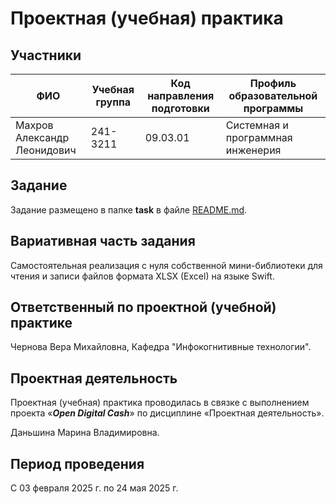 # Проектная (учебная) практика

## Участники

| ФИО | Учебная группа | Код направления подготовки | Профиль образовательной программы |
|-|-|-|-|
| Махров Александр Леонидович |241-3211|09.03.01|Системная и программная инженерия|


## Задание

Задание размещено в папке **task** в файле [README.md](task/README.md).

## Вариативная часть задания

Самостоятельная реализация с нуля собственной мини-библиотеки для чтения и записи файлов формата XLSX (Excel) на языке Swift. 

## Ответственный по проектной (учебной) практике

Чернова Вера Михайловна, Кафедра "Инфокогнитивные технологии".

## Проектная деятельность

Проектная (учебная) практика проводилась в связке с выполнением проекта «***Open Digital Cash***» по дисциплине «Проектная деятельность».

Даньшина Марина Владимировна.

## Период проведения

С 03 февраля 2025 г. по 24 мая 2025 г.